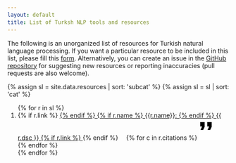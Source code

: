 ```yaml
---
layout: default
title: List of Turksh NLP tools and resources
---
```


The following is an unorganized list of resources
for Turkish natural language processing.
If you want a particular resource to be included in this list,
please fill 
this [form](https://docs.google.com/forms/d/e/1FAIpQLSelhXsjGaKhNFyc2UnGSoeoagxqFnmdLqogCFCm2ErzmZ2y2w/viewform?usp=sf_link).
Alternatively, 
you can create an issue in the
[GitHub repository](https://github.com/TurkishNLP/list)
for suggesting new resources or reporting inaccuracies
(pull requests are also welcome).

{% assign sl = site.data.resources | sort: 'subcat' %}
{% assign sl = sl | sort: 'cat' %}
<ol>
{% for r in sl %}
    <li> {% if r.link %}
            <a href="{{r.link}}">
         {% endif %}
             {% if r.name %}
                {{r.name}}:
             {% endif %}
             {{ r.dsc }} 
         {% if r.link %}
            </a>
         {% endif %}
         <span style="margin-left: 1em">
         {% for c in r.citations %}
            <a href="bibfiles/{{c}}.bib">
            <img src="cite.svg"/>
            </a>
        {% endfor %}
        </span>
    </li>
{% endfor %}
</ol>

